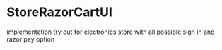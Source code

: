# StoreRazorCartUI
implementation try out for electronics store with all possible sign in and razor pay option
